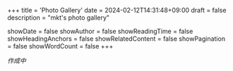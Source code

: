 +++
title = 'Photo Gallery'
date = 2024-02-12T14:31:48+09:00
draft = false
description = "mkt's photo gallery"

showDate = false
showAuthor = false
showReadingTime = false
showHeadingAnchors = false
showRelatedContent = false
showPagination = false
showWordCount = false
+++


_作成中_


<!--
{{< alert icon="circle-info" >}}
Galleryの画像は、サーバ負荷軽減のため縮小・圧縮してあります。
オリジナルの画像は、ページ下部に記載してあるブログの投稿ページから閲覧できます。
{{< /alert >}}
-->
